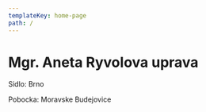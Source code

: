 ```yaml
---
templateKey: home-page
path: /
---
```

# Mgr. Aneta Ryvolova uprava

Sidlo: Brno

Pobocka: Moravske Budejovice
